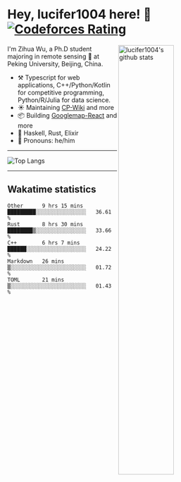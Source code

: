 # Hey, lucifer1004 here! :wave: [![Codeforces Rating](https://cfrating.ihcr.top/?user=lucifer1004&style=flat-square)](https://codeforces.com/profile/lucifer1004)

<img width="50%" align="right" alt="lucifer1004's github stats" src="https://github-readme-stats.vercel.app/api?username=lucifer1004&show_icons=true">

I'm Zihua Wu, a Ph.D student majoring in remote sensing :satellite: at Peking University, Beijing, China.

- :hammer_and_pick: Typescript for web applications, C++/Python/Kotlin for competitive programming, Python/R/Julia for data science.
- :sunny: Maintaining [CP-Wiki](https://cp-wiki.vercel.app) and more 
- :package: Building [Googlemap-React](https://github.com/googlemap-react/googlemap-react) and more
- :seedling: Haskell, Rust, Elixir
- :man: Pronouns: he/him

---

![Top Langs](https://github-readme-stats.vercel.app/api/top-langs/?username=lucifer1004&layout=compact)

---

## Wakatime statistics

<!--START_SECTION:waka-->
```text
Other      9 hrs 15 mins   █████████░░░░░░░░░░░░░░░░   36.61 % 
Rust       8 hrs 30 mins   ████████▒░░░░░░░░░░░░░░░░   33.66 % 
C++        6 hrs 7 mins    ██████░░░░░░░░░░░░░░░░░░░   24.22 % 
Markdown   26 mins         ▒░░░░░░░░░░░░░░░░░░░░░░░░   01.72 % 
TOML       21 mins         ▒░░░░░░░░░░░░░░░░░░░░░░░░   01.43 % 
```
<!--END_SECTION:waka-->
